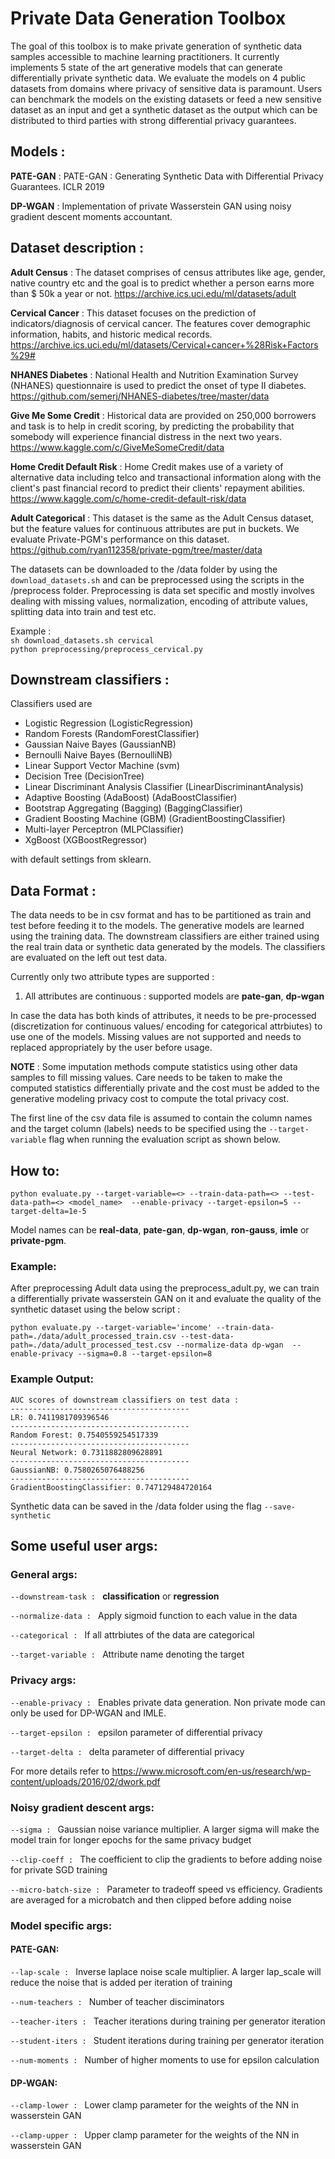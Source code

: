 # Private Data Generation Toolbox

The goal of this toolbox is to make private generation of synthetic data samples accessible to machine learning practitioners. It currently implements 5 state of the art generative models that can generate differentially private synthetic
data. We evaluate the models on 4 public datasets from domains where privacy of sensitive data is paramount. Users can benchmark the models on the existing datasets or feed a new sensitive dataset as an input and get a synthetic dataset 
as the output which can be distributed to third parties with strong differential privacy guarantees.



## Models : 
**PATE-GAN** : PATE-GAN : Generating Synthetic Data with Differential Privacy Guarantees. ICLR 2019

**DP-WGAN** : Implementation of private Wasserstein GAN using noisy gradient descent moments accountant. 

## Dataset description :

**Adult Census** : The dataset comprises of census attributes like age, gender, native country etc and the goal is to predict whether a person earns more than $ 50k a year or not.
https://archive.ics.uci.edu/ml/datasets/adult

**Cervical Cancer** : This dataset focuses on the prediction of indicators/diagnosis of cervical cancer. The features cover demographic information, habits, and historic medical records.
https://archive.ics.uci.edu/ml/datasets/Cervical+cancer+%28Risk+Factors%29#

**NHANES Diabetes** : National Health and Nutrition Examination Survey (NHANES) questionnaire is used to predict the onset of type II diabetes.
https://github.com/semerj/NHANES-diabetes/tree/master/data

**Give Me Some Credit** : Historical data are provided on 250,000 borrowers and task is to help in credit scoring, by predicting the probability that somebody will experience financial distress in the next two years.
https://www.kaggle.com/c/GiveMeSomeCredit/data

**Home Credit Default Risk** : Home Credit makes use of a variety of alternative data including telco and transactional information along with the client's past financial record to predict their clients' repayment abilities.
https://www.kaggle.com/c/home-credit-default-risk/data

**Adult Categorical** : This dataset is the same as the Adult Census dataset, but the feature values for continuous attributes are put in buckets. We evaluate Private-PGM's performance on this dataset.
https://github.com/ryan112358/private-pgm/tree/master/data

The datasets can be downloaded to the /data folder by using the ```download_datasets.sh``` and can be preprocessed using the scripts in the /preprocess folder. Preprocessing is data set specific and mostly involves dealing with missing values, normalization, encoding
of attribute values, splitting data into train and test etc.

Example :   
   ```sh download_datasets.sh cervical```  
            ```python preprocessing/preprocess_cervical.py```

## Downstream classifiers :
Classifiers used are 
- Logistic Regression (LogisticRegression)
- Random Forests (RandomForestClassifier) 
- Gaussian Naive Bayes (GaussianNB)
- Bernoulli Naive Bayes (BernoulliNB)
- Linear Support Vector Machine (svm)
- Decision Tree (DecisionTree) 
- Linear Discriminant Analysis Classifier (LinearDiscriminantAnalysis)
- Adaptive Boosting (AdaBoost) (AdaBoostClassifier)
- Bootstrap Aggregating (Bagging) (BaggingClassifier)
- Gradient Boosting Machine (GBM) (GradientBoostingClassifier)
- Multi-layer Perceptron (MLPClassifier)
- XgBoost (XGBoostRegressor)
  
with default settings from sklearn.


## Data Format :
The data needs to be in csv format and has to be partitioned as train and test before feeding it to the models. The generative models are learned using the training data. The downstream classifiers are either trained using
the real train data or synthetic data generated by the models. The classifiers are evaluated on the left out test data.

Currently only two attribute types are supported : 

1. All attributes are continuous : supported models are **pate-gan**, **dp-wgan**


In case the data has both kinds of attributes, it needs to be pre-processed (discretization for continuous values/ encoding for categorical attrbiutes) to use one of the models.
Missing values are not supported and needs to replaced appropriately by the user before usage.

**NOTE** : Some imputation methods compute statistics using other data samples to fill missing values. Care needs to be taken to make the computed statistics differentially private and the cost must be added to the generative modeling privacy cost to compute the total privacy cost.

The first line of the csv data file is assumed to contain the column names and the target column (labels) needs to be specified using the `--target-variable` flag when running the evaluation script as shown below.


## How to:

```python evaluate.py --target-variable=<> --train-data-path=<> --test-data-path=<> <model_name>  --enable-privacy --target-epsilon=5 --target-delta=1e-5```

Model names can be **real-data**, **pate-gan**, **dp-wgan**, **ron-gauss**, **imle** or **private-pgm**.

### Example:
After preprocessing Adult data using the preprocess_adult.py, we can train a differentially private wasserstein GAN on it and evaluate the quality of the synthetic dataset using the below script :

```python evaluate.py --target-variable='income' --train-data-path=./data/adult_processed_train.csv --test-data-path=./data/adult_processed_test.csv --normalize-data dp-wgan  --enable-privacy --sigma=0.8 --target-epsilon=8```

### Example Output:

```
AUC scores of downstream classifiers on test data :
----------------------------------------
LR: 0.7411981709396546
----------------------------------------
Random Forest: 0.7540559254517339
----------------------------------------
Neural Network: 0.7311882809628891
----------------------------------------
GaussianNB: 0.7580265076488256
----------------------------------------
GradientBoostingClassifier: 0.747129484720164
```

Synthetic data can be saved in the /data folder using the flag ```--save-synthetic```

## Some useful user args:

### General args:

```--downstream-task : ``` **classification** or **regression**

```--normalize-data : ``` Apply sigmoid function to each value in the data

```--categorical : ``` If all attrbiutes of the data are categorical

```--target-variable : ``` Attribute name denoting the target

### Privacy args:

```--enable-privacy : ``` Enables private data generation. Non private mode can only be used for DP-WGAN and IMLE.

```--target-epsilon : ``` epsilon parameter of differential privacy

```--target-delta : ``` delta parameter of differential privacy

For more details refer to https://www.microsoft.com/en-us/research/wp-content/uploads/2016/02/dwork.pdf

### Noisy gradient descent args:

```--sigma : ``` Gaussian noise variance multiplier. A larger sigma will make the model train for longer epochs for the same privacy budget

```--clip-coeff : ``` The coefficient to clip the gradients to before adding noise for private SGD training

```--micro-batch-size : ``` Parameter to tradeoff speed vs efficiency. Gradients are averaged for a microbatch and then clipped before adding noise

### Model specific args:

#### PATE-GAN:

```--lap-scale : ``` Inverse laplace noise scale multiplier. A larger lap_scale will reduce the noise that is added per iteration of training

```--num-teachers : ``` Number of teacher disciminators

```--teacher-iters : ``` Teacher iterations during training per generator iteration

```--student-iters : ``` Student iterations during training per generator iteration

```--num-moments : ``` Number of higher moments to use for epsilon calculation

#### DP-WGAN:

```--clamp-lower : ``` Lower clamp parameter for the weights of the NN in wasserstein GAN

```--clamp-upper : ``` Upper clamp parameter for the weights of the NN in wasserstein GAN

















